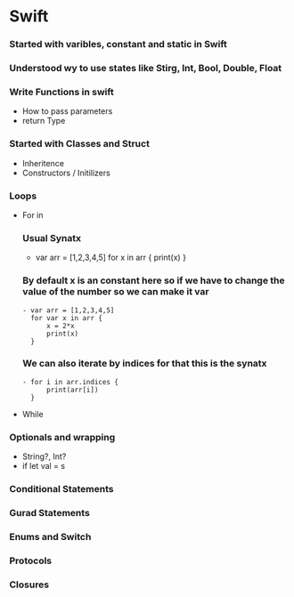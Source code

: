 # Swift

### Started with varibles, constant and static in Swift

### Understood wy to use states like Stirg, Int, Bool, Double, Float

### Write Functions in swift
- How to pass parameters
- return Type

### Started with Classes and Struct

- Inheritence
- Constructors / Initilizers

### Loops
- For in

  ### Usual Synatx
    - var arr = [1,2,3,4,5]
      for x in arr {
          print(x)
      }
      
    ### By default x is an constant here so if we have to change the value of the number so we can make it var
      - var arr = [1,2,3,4,5]
        for var x in arr {
            x = 2*x
            print(x)
        }
        
    ### We can also iterate by indices for that this is the synatx
      - for i in arr.indices {
            print(arr[i])
        }
- While

### Optionals and wrapping
- String?, Int?
- if let val = s 

### Conditional Statements

### Gurad Statements

### Enums and Switch

### Protocols

### Closures
